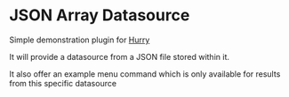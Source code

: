 # JSON Array Datasource

Simple demonstration plugin for [Hurry](https://github.com/rebrec/hurry/)

It will provide a datasource from a JSON file stored within it.

It also offer an example menu command which is only available for results from this specific datasource

